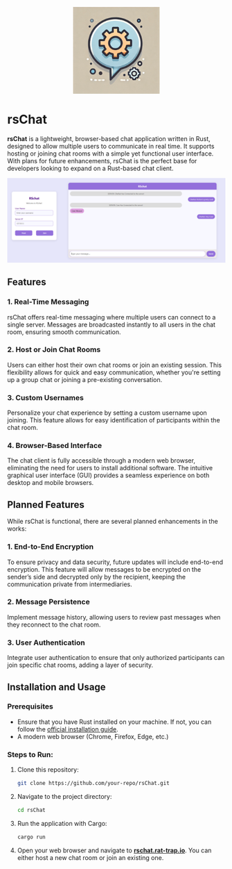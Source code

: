 
<p align="center">
  <img src="/imgs/logo.png" alt="rsChat Logo" width="200" />
</p>


# rsChat

**rsChat** is a lightweight, browser-based chat application written in Rust, designed to allow multiple users to communicate in real time. It supports hosting or joining chat rooms with a simple yet functional user interface. With plans for future enhancements, rsChat is the perfect base for developers looking to expand on a Rust-based chat client.


<p align="center">
  <img src="/imgs/RSchat.png" alt="rsChat Logo" width="2000" />
</p>


## Features

### 1. **Real-Time Messaging**
rsChat offers real-time messaging where multiple users can connect to a single server. Messages are broadcasted instantly to all users in the chat room, ensuring smooth communication.

### 2. **Host or Join Chat Rooms**
Users can either host their own chat rooms or join an existing session. This flexibility allows for quick and easy communication, whether you're setting up a group chat or joining a pre-existing conversation.

### 3. **Custom Usernames**
Personalize your chat experience by setting a custom username upon joining. This feature allows for easy identification of participants within the chat room.

### 4. **Browser-Based Interface**
The chat client is fully accessible through a modern web browser, eliminating the need for users to install additional software. The intuitive graphical user interface (GUI) provides a seamless experience on both desktop and mobile browsers.

## Planned Features

While rsChat is functional, there are several planned enhancements in the works:

### 1. **End-to-End Encryption**
To ensure privacy and data security, future updates will include end-to-end encryption. This feature will allow messages to be encrypted on the sender’s side and decrypted only by the recipient, keeping the communication private from intermediaries.

### 2. **Message Persistence**
Implement message history, allowing users to review past messages when they reconnect to the chat room.

### 3. **User Authentication**
Integrate user authentication to ensure that only authorized participants can join specific chat rooms, adding a layer of security.


## Installation and Usage

### Prerequisites
- Ensure that you have Rust installed on your machine. If not, you can follow the [official installation guide](https://www.rust-lang.org/tools/install).
- A modern web browser (Chrome, Firefox, Edge, etc.)

### Steps to Run:

1. Clone this repository:
    ```bash
    git clone https://github.com/your-repo/rsChat.git
    ```
   
2. Navigate to the project directory:
    ```bash
    cd rsChat
    ```
   
3. Run the application with Cargo:
    ```bash
    cargo run
    ```

4. Open your web browser and navigate to **[rschat.rat-trap.io](http://rschat.rat-trap.io/)**. You can either host a new chat room or join an existing one.